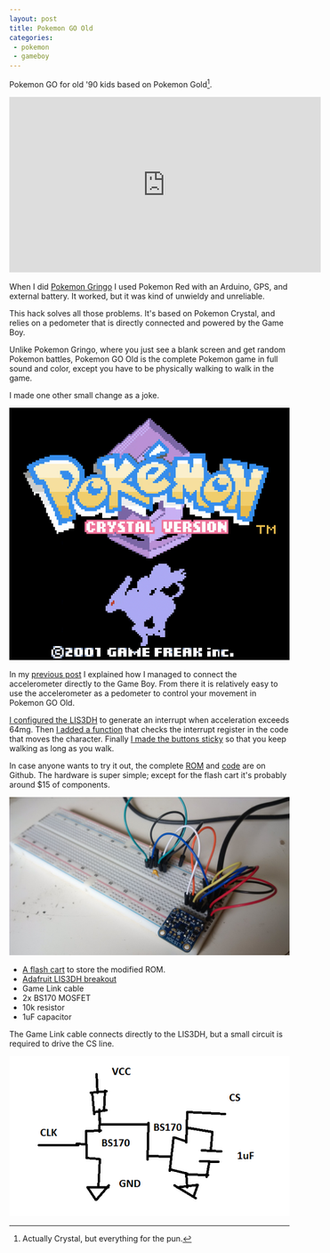```yaml
---
layout: post
title: Pokemon GO Old
categories:
 - pokemon
 - gameboy
---
```


Pokemon GO for old '90 kids based on Pokemon Gold[^1].

<iframe width="560" height="315" src="https://www.youtube.com/embed/9bPK5u8G4lk" frameborder="0" allowfullscreen> </iframe>

When I did [Pokemon Gringo](/2016/07/21/pokemon-gringo.html) I used Pokemon Red with an Arduino, GPS, and external battery. It worked, but it was kind of unwieldy and unreliable.

This hack solves all those problems. It's based on Pokemon Crystal, and relies on a pedometer that is directly connected and powered by the Game Boy.

Unlike Pokemon Gringo, where you just see a blank screen and get random Pokemon battles, Pokemon GO Old is the complete Pokemon game in full sound and color, except you have to be physically walking to walk in the game.

I made one other small change as a joke.

![choose your style](/images/gbstep/poke.gif)

In my [previous post](/2016/08/28/connect-spi-sensors-to-a-game-boy.html) I explained how I managed to connect the accelerometer directly to the Game Boy. From there it is relatively easy to use the accelerometer as a pedometer to control your movement in Pokemon GO Old.

[I configured the LIS3DH](https://github.com/pret/pokecrystal/blob/2471cf406e2ef7c983db691fa4bac7ce91dd7d18/home/init.asm#L167-L206) to generate an interrupt when acceleration exceeds 64mg. Then [I added a function](https://github.com/pret/pokecrystal/blob/2471cf406e2ef7c983db691fa4bac7ce91dd7d18/engine/player_movement.asm#L453-L465) that checks the interrupt register in the code that moves the character. Finally [I made the buttons sticky](https://github.com/pret/pokecrystal/blob/056f9378896589bd41dbc0aacc8a5e6e2fab548c/engine/player_movement.asm#L16-L20) so that you keep walking as long as you walk.

In case anyone wants to try it out, the complete [ROM](https://github.com/pepijndevos/pokecrystal/releases/download/1.0/pokecrystal.gbc) and [code](https://github.com/pepijndevos/pokecrystal/tree/pedometer) are on Github.
The hardware is super simple; except for the flash cart it's probably around $15 of components.

![ball of wires](/images/gbstep/LIS3DH.jpg)

 * [A flash cart](http://www.retrotowers.co.uk/gb-gameboy-usb-smart-card-64m) to store the modified ROM.
 * [Adafruit LIS3DH breakout](https://www.adafruit.com/product/2809)
 * Game Link cable
 * 2x BS170 MOSFET
 * 10k resistor
 * 1uF capacitor

The Game Link cable connects directly to the LIS3DH, but a small circuit is required to drive the CS line.

![buffer](/images/gbstep/buffer.png)

[^1]: Actually Crystal, but everything for the pun.

